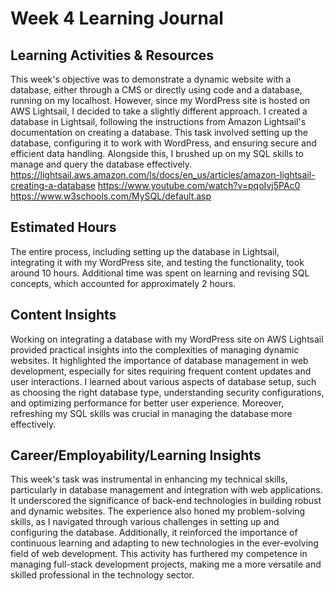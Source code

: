 # Week 4 Learning Journal
## Learning Activities & Resources
This week's objective was to demonstrate a dynamic website with a database, either through a CMS or directly using code and a database, running on my localhost. However, since my WordPress site is hosted on AWS Lightsail, I decided to take a slightly different approach. I created a database in Lightsail, following the instructions from Amazon Lightsail's documentation on creating a database. This task involved setting up the database, configuring it to work with WordPress, and ensuring secure and efficient data handling. Alongside this, I brushed up on my SQL skills to manage and query the database effectively.
https://lightsail.aws.amazon.com/ls/docs/en_us/articles/amazon-lightsail-creating-a-database
https://www.youtube.com/watch?v=pqoIvj5PAc0
https://www.w3schools.com/MySQL/default.asp
## Estimated Hours
The entire process, including setting up the database in Lightsail, integrating it with my WordPress site, and testing the functionality, took around 10 hours. Additional time was spent on learning and revising SQL concepts, which accounted for approximately 2 hours.
## Content Insights
Working on integrating a database with my WordPress site on AWS Lightsail provided practical insights into the complexities of managing dynamic websites. It highlighted the importance of database management in web development, especially for sites requiring frequent content updates and user interactions. I learned about various aspects of database setup, such as choosing the right database type, understanding security configurations, and optimizing performance for better user experience. Moreover, refreshing my SQL skills was crucial in managing the database more effectively.
## Career/Employability/Learning Insights 
This week's task was instrumental in enhancing my technical skills, particularly in database management and integration with web applications. It underscored the significance of back-end technologies in building robust and dynamic websites. The experience also honed my problem-solving skills, as I navigated through various challenges in setting up and configuring the database. Additionally, it reinforced the importance of continuous learning and adapting to new technologies in the ever-evolving field of web development. This activity has furthered my competence in managing full-stack development projects, making me a more versatile and skilled professional in the technology sector.